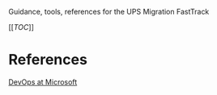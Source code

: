 Guidance, tools, references for the UPS Migration FastTrack

[[_TOC_]]

# References
[DevOps at Microsoft](https://intellitectsp.sharepoint.com/:p:/s/IntelliTect/EbIaZogGnTNGnIA47W_Ev1YBTxwwJzuZ0ejYMw-6HEyZfw?e=e6GzyV)
